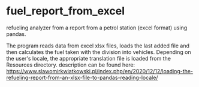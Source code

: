 # fuel_report_from_excel
refueling analyzer from a report from a petrol station (excel format) using pandas.

The program reads data from excel xlsx files, loads the last added file and then calculates the fuel taken with the division into vehicles. Depending on the user's locale, the appropriate translation file is loaded from the Resources directory.
description can be found here:
https://www.slawomirkwiatkowski.pl/index.php/en/2020/12/12/loading-the-refueling-report-from-an-xlsx-file-to-pandas-reading-locale/
